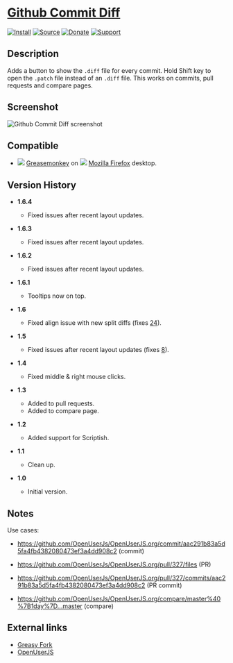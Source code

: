 # [Github Commit Diff](https://github.com/jerone/UserScripts/tree/master/Github_Commit_Diff)

[![Install](https://raw.github.com/jerone/UserScripts/master/_resources/Install-button.png)](https://github.com/jerone/UserScripts/raw/master/Github_Commit_Diff/Github_Commit_Diff.user.js)
[![Source](https://raw.github.com/jerone/UserScripts/master/_resources/Source-button.png)](https://github.com/jerone/UserScripts/blob/master/Github_Commit_Diff/Github_Commit_Diff.user.js)
[![Donate](https://raw.github.com/jerone/UserScripts/master/_resources/Donate-button.png)](https://www.paypal.com/cgi-bin/webscr?cmd=_s-xclick&hosted_button_id=VCYMHWQ7ZMBKW)
[![Support](https://raw.github.com/jerone/UserScripts/master/_resources/Support-button.png)](https://github.com/jerone/UserScripts/issues)

## Description

Adds a button to show the `.diff` file for every commit.
Hold Shift key to open the `.patch` file instead of an `.diff` file.
This works on commits, pull requests and compare pages.

## Screenshot

![Github Commit Diff screenshot](https://github.com/jerone/UserScripts/raw/master/Github_Commit_Diff/screenshot.jpg)

## Compatible

*   ![](https://raw.github.com/jerone/UserScripts/master/_resources/Greasemonkey.png) [Greasemonkey](https://addons.mozilla.org/firefox/addon/greasemonkey/) on ![](https://raw.github.com/jerone/UserScripts/master/_resources/Firefox.png) [Mozilla Firefox](http://www.mozilla.org/en-US/firefox/fx/#desktop) desktop.

## Version History

*   **1.6.4**

    *   Fixed issues after recent layout updates.

*   **1.6.3**

    *   Fixed issues after recent layout updates.

*   **1.6.2**

    *   Fixed issues after recent layout updates.

*   **1.6.1**

    *   Tooltips now on top.

*   **1.6**

    *   Fixed align issue with new split diffs (fixes [24](https://github.com/jerone/UserScripts/issues/24)).

*   **1.5**

    *   Fixed issues after recent layout updates (fixes [8](https://github.com/jerone/UserScripts/issues/8)).

*   **1.4**

    *   Fixed middle & right mouse clicks.

*   **1.3**

    *   Added to pull requests.
    *   Added to compare page.

*   **1.2**

    *   Added support for Scriptish.

*   **1.1**

    *   Clean up.

*   **1.0**

    *   Initial version.

## Notes

Use cases:

*   <https://github.com/OpenUserJs/OpenUserJS.org/commit/aac291b83a5d5fa4fb4382080473ef3a4dd908c2> (commit)

*   <https://github.com/OpenUserJs/OpenUserJS.org/pull/327/files> (PR)

*   <https://github.com/OpenUserJs/OpenUserJS.org/pull/327/commits/aac291b83a5d5fa4fb4382080473ef3a4dd908c2>
    (PR commit)

*   <https://github.com/OpenUserJs/OpenUserJS.org/compare/master%40%7B1day%7D...master> (compare)

## External links

*   [Greasy Fork](https://greasyfork.org/scripts/77)
*   [OpenUserJS](https://openuserjs.org/scripts/jerone/Github_Commit_Diff)

